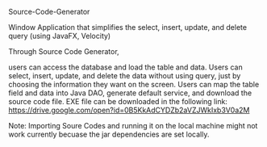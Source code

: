 Source-Code-Generator

Window Application that simplifies the select, insert, update, and delete query (using JavaFX, Velocity)

Through Source Code Generator,

users can access the database and load the table and data.
Users can select, insert, update, and delete the data without using query, just by choosing the information they want on the screen.
Users can map the table field and data into Java DAO, generate default service, and download the source code file.
EXE file can be downloaded in the following link: 
https://drive.google.com/open?id=0B5KkAdCYDZb2aVZJWkIxb3V0a2M

Note: Importing Soure Codes and running it on the local machine might not work currently becuase the jar dependencies are set locally.
